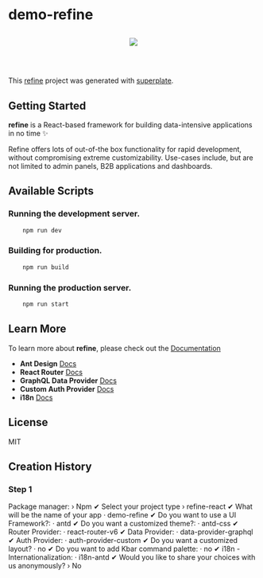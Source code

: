 # demo-refine

<div align="center" style="margin: 30px;">
    <a href="https://refine.dev">
    <img src="https://refine.ams3.cdn.digitaloceanspaces.com/refine_logo.png"  align="center" />
    </a>
</div>
<br/>

This [refine](https://github.com/pankod/refine) project was generated with [superplate](https://github.com/pankod/refine).

## Getting Started

**refine** is a React-based framework for building data-intensive applications in no time ✨

Refine offers lots of out-of-the box functionality for rapid development, without compromising extreme customizability. Use-cases include, but are not limited to admin panels, B2B applications and dashboards.

## Available Scripts

### Running the development server.

```bash
    npm run dev
```

### Building for production.

```bash
    npm run build
```

### Running the production server.

```bash
    npm run start
```

## Learn More

To learn more about **refine**, please check out the [Documentation](https://refine.dev/docs)

- **Ant Design** [Docs](https://refine.dev/docs/ui-frameworks/antd/tutorial/)
- **React Router** [Docs](https://refine.dev/docs/core/providers/router-provider/)
- **GraphQL Data Provider** [Docs](https://refine.dev/docs/core/providers/data-provider/#overview)
- **Custom Auth Provider** [Docs](https://refine.dev/docs/core/providers/auth-provider/)
- **i18n** [Docs](https://refine.dev/docs/core/providers/i18n-provider/)


## License

MIT

## Creation History

### Step 1

Package manager: › Npm
✔ Select your project type › refine-react
✔ What will be the name of your app · demo-refine
✔ Do you want to use a UI Framework?: · antd
✔ Do you want a customized theme?: · antd-css
✔ Router Provider: · react-router-v6
✔ Data Provider: · data-provider-graphql
✔ Auth Provider: · auth-provider-custom
✔ Do you want a customized layout? · no
✔ Do you want to add Kbar command palette: · no
✔ i18n - Internationalization: · i18n-antd
✔ Would you like to share your choices with us anonymously? › No

